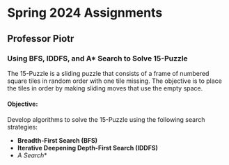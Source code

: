 # Spring 2024 Assignments

## Professor Piotr

### Using BFS, IDDFS, and A* Search to Solve 15-Puzzle

The 15-Puzzle is a sliding puzzle that consists of a frame of numbered square tiles in random order with one tile missing. The objective is to place the tiles in order by making sliding moves that use the empty space.

#### Objective:

Develop algorithms to solve the 15-Puzzle using the following search strategies:
- **Breadth-First Search (BFS)**
- **Iterative Deepening Depth-First Search (IDDFS)**
- **A* Search**
